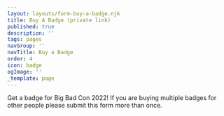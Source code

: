 ```yaml
---
layout: layouts/form-buy-a-badge.njk
title: Buy A Badge (private link)
published: true
description: ''
tags: pages
navGroup: ''
navTitle: Buy a Badge
order: 4
icon: badge
ogImage: ''
_template: page
---
```


Get a badge for Big Bad Con 2022! If you are buying multiple badges for other people please submit this form more than once.
